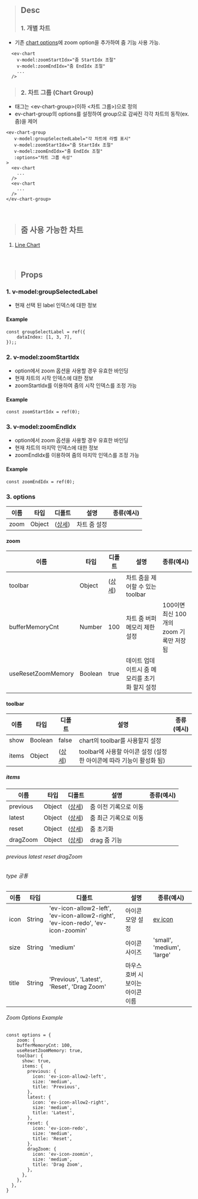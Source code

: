 >## Desc
>### 1. 개별 차트
 - 기존 [chart options](../lineChart#axesx-axesy)에 zoom option을 추가하여 줌 기능 사용 가능.

```
  <ev-chart
    v-model:zoomStartIdx="줌 StartIdx 조절"
    v-model:zoomEndIdx="줌 EndIdx 조절"
    ...
  />
```   
>### 2. 차트 그룹 (Chart Group)
 - 태그는 &lt;ev-chart-group&gt;(이하 <차트 그룹>)으로 정의
 - ev-chart-group의 options를 설정하여 group으로 감싸진 각각 차트의 동작(ex. 줌)을 제어

```
<ev-chart-group
   v-model:groupSelectedLabel="각 차트에 라벨 표시"
   v-model:zoomStartIdx="줌 StartIdx 조절"
   v-model:zoomEndIdx="줌 EndIdx 조절"
   :options="차트 그룹 속성"
>
  <ev-chart
    ...
  />
  <ev-chart
    ...
  />
</ev-chart-group>
```   
<br/>
   
>## 줌 사용 가능한 차트
1. [Line Chart](../lineChart)

<br/>

>## Props
### 1. v-model:groupSelectedLabel
- 현재 선택 된 label 인덱스에 대한 정보 

#### Example
```
const groupSelectLabel = ref({
    dataIndex: [1, 3, 7],
});;
```

### 2. v-model:zoomStartIdx
 - option에서 zoom 옵션을 사용할 경우 유효한 바인딩
 - 현재 차트의 시작 인덱스에 대한 정보
 - zoomStartIdx를 이용하여 줌의 시작 인덱스를 조정 가능

#### Example
```
const zoomStartIdx = ref(0);
```

### 3. v-model:zoomEndIdx
 - option에서 zoom 옵션을 사용할 경우 유효한 바인딩
 - 현재 차트의 마지막 인덱스에 대한 정보
 - zoomEndIdx를 이용하여 줌의 마지막 인덱스를 조정 가능

#### Example
```
const zoomEndIdx = ref(0);
```

### 3. options
| 이름              | 타입 | 디폴트           | 설명      | 종류(예시)                       | 
|-----------------|------------------|---------------|---------|---------------------------------------------------|
| zoom            | Object | ([상세](#zoom)) | 차트 줌 설정 |                              |

#### zoom
| 이름                 | 타입 | 디폴트              | 설명                         | 종류(예시)                       | 
|--------------------|------------------|--------------------|----------------------------|---------------------------------------------------|
| toolbar            | Object | ([상세](#toolbar)) | 차트 줌을 제어할 수 있는 toolbar     |                              |
| bufferMemoryCnt    | Number | 100             | 차트 줌 버퍼 메모리 제한 설정          | 100이면 최신 100개의 zoom 기록만 저장 됨 |
| useResetZoomMemory | Boolean | true             | 데이트 업데이트시 줌 메모리를 초기화 할지 설정 |  |

#### toolbar
| 이름    | 타입      | 디폴트            | 설명                                         | 종류(예시) |
|-------|---------|----------------|--------------------------------------------|---------------------------------------------------|
| show  | Boolean | false          | chart의 toolbar를 사용할지 설정                    |
| items | Object  | ([상세](#items)) | toolbar에 사용할 아이콘 설정 (설정한 아이콘에 따라 기능이 활성화 됨) |

##### items
| 이름       | 타입     | 디폴트                                     | 설명           | 종류(예시)             |
|----------|--------|-----------------------------------------|--------------|--------------------|
| previous | Object | ([상세](#previous-latest-reset-dragzoom)) | 줌 이전 기록으로 이동 | |
| latest   | Object | ([상세](#previous-latest-reset-dragzoom))                       | 줌 최근 기록으로 이동 |  |
| reset    | Object | ([상세](#previous-latest-reset-dragzoom))                       | 줌 초기화        |  |
| dragZoom | Object | ([상세](#previous-latest-reset-dragzoom))                       | drag 줌 기능    |  |

###### previous latest reset dragZoom
###### type 공통
| 이름         |  타입 | 디폴트           | 설명                  | 종류(예시)                      |
|------------|--------|---------------|---------------------|-----------------------------|
| icon       | String | 'ev-icon-allow2-left', 'ev-icon-allow2-right', 'ev-icon-redo', 'ev-icon-zoomin'| 아이콘 모양 설정           | [ev icon](../icon)                        |
| size       | String | 'medium'      | 아이콘 사이즈             | 'small', 'medium', 'large'  |
| title      | String | 'Previous', 'Latest', 'Reset', 'Drag Zoom'     | 마우스 호버 시 보이는 아이콘 이름 |                             |

###### Zoom Options Example
```
const options = {
    zoom: {
    bufferMemoryCnt: 100,
    useResetZoomMemory: true,
    toolbar: {
      show: true,
      items: {
        previous: {
          icon: 'ev-icon-allow2-left',
          size: 'medium',
          title: 'Previous',
        },
        latest: {
          icon: 'ev-icon-allow2-right',
          size: 'medium',
          title: 'Latest',
        },
        reset: {
          icon: 'ev-icon-redo',
          size: 'medium',
          title: 'Reset',
        },
        dragZoom: {
          icon: 'ev-icon-zoomin',
          size: 'medium',
          title: 'Drag Zoom',
        },
      },
    },
  },
}
```
